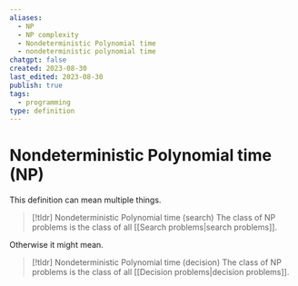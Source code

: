 ```yaml
---
aliases:
  - NP
  - NP complexity
  - Nondeterministic Polynomial time
  - nondeterministic polynomial time
chatgpt: false
created: 2023-08-30
last_edited: 2023-08-30
publish: true
tags:
  - programming
type: definition
---
```

# Nondeterministic Polynomial time (NP)

This definition can mean multiple things.

>[!tldr] Nondeterministic Polynomial time (search)
>The class of NP problems is the class of all [[Search problems|search problems]].

Otherwise it might mean.

>[!tldr] Nondeterministic Polynomial time (decision)
>The class of NP problems is the class of all [[Decision problems|decision problems]].

